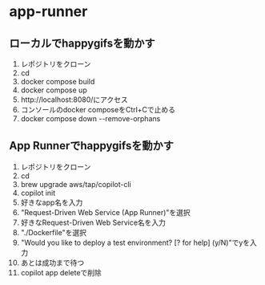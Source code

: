 # app-runner

## ローカルでhappygifsを動かす

1. レポジトリをクローン
1. cd
1. docker compose build
1. docker compose up
1. http://localhost:8080/にアクセス
1. コンソールのdocker composeをCtrl+Cで止める
1. docker compose down --remove-orphans

## App Runnerでhappygifsを動かす

1. レポジトリをクローン
1. cd
1. brew upgrade aws/tap/copilot-cli
1. copilot init
1. 好きなapp名を入力
1. "Request-Driven Web Service  (App Runner)"を選択
1. 好きなRequest-Driven Web Service名を入力
1. "./Dockerfile"を選択
1. "Would you like to deploy a test environment? [? for help] (y/N)"でyを入力
1. あとは成功まで待つ
1. copilot app deleteで削除
